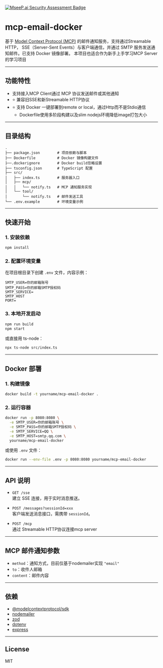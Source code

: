 [![MseeP.ai Security Assessment Badge](https://mseep.net/pr/fantasy-lotus-mcp-email-docker-badge.png)](https://mseep.ai/app/fantasy-lotus-mcp-email-docker)

# mcp-email-docker

基于 [Model Context Protocol (MCP)](https://github.com/modelcontext/modelcontextprotocol) 的邮件通知服务，支持通过Streamable HTTP， SSE（Server-Sent Events）与客户端通信，并通过 SMTP 服务发送通知邮件。已支持 Docker 镜像部署。
本项目也适合作为新手上手学习MCP Server的学习项目

---

## 功能特性

- 支持接入MCP Client通过 MCP 协议发送邮件或其他通知
- ⭐️ 兼容旧SSE和新Streamable HTTP协议
- ⭐️ 支持 Docker 一键部署到remote or local，通过Http而不是Stdio通信
  - Dockerfile使用多阶段构建以及slim nodejs环境降低image打包大小

---

## 目录结构

```
.
├── package.json        # 项目依赖与脚本
├── Dockerfile          # Docker 镜像构建文件
├──.dockerignore        # Docker build忽略设置
├── tsconfig.json       # TypeScript 配置
├── src/
│   ├── index.ts        # 服务器入口
│   ├── mcp/
│   │   └── notify.ts   # MCP 通知服务实现
│   └── tool/
│       └── notify.ts   # 邮件发送工具
└── .env.example        # 环境变量示例
```

---

## 快速开始

### 1. 安装依赖

```sh
npm install
```

### 2. 配置环境变量

在项目根目录下创建 `.env` 文件，内容示例：

```
SMTP_USER=你的邮箱账号
SMTP_PASS=你的邮箱SMTP授权码
SMTP_SERVICE=
SMTP_HOST
PORT=
```

### 3. 本地开发启动

```sh
npm run build
npm start
```

或直接用 ts-node：

```sh
npx ts-node src/index.ts
```

---

## Docker 部署

### 1. 构建镜像

```sh
docker build -t yourname/mcp-email-docker .
```

### 2. 运行容器

```sh
docker run -p 8080:8080 \
  -e SMTP_USER=你的邮箱账号 \
  -e SMTP_PASS=你的邮箱SMTP授权码 \
  -e SMTP_SERVICE=QQ \
  -e SMTP_HOST=smtp.qq.com \
  yourname/mcp-email-docker
```

或使用 `.env` 文件：

```sh
docker run --env-file .env -p 8080:8080 yourname/mcp-email-docker
```

---
## API 说明

- `GET /sse`  
  建立 SSE 连接，用于实时消息推送。

- `POST /messages?sessionId=xxx`  
  客户端发送消息接口，需携带 `sessionId`。

- `POST /mcp`  
  通过 Streamable HTTP协议连接mcp server

---

## MCP 邮件通知参数

- `method`：通知方式，目前仅基于nodemailer实现 `"email"`
- `to`：收件人邮箱
- `content`：邮件内容

---

## 依赖

- [@modelcontextprotocol/sdk](https://www.npmjs.com/package/@modelcontextprotocol/sdk)
- [nodemailer](https://nodemailer.com/about/)
- [zod](https://zod.dev/)
- [dotenv](https://github.com/motdotla/dotenv)
- [express](https://expressjs.com/)

---

## License

MIT
